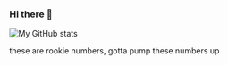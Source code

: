 ### Hi there 👋

![My GitHub stats](https://github-readme-stats.vercel.app/api?username=RudrakshKashyap&show_icons=true&theme=radical)

these are rookie numbers, gotta pump these numbers up

<!--
[![Top Langs](https://github-readme-stats.vercel.app/api/top-langs/?username=RudrakshKashyap&layout=compact)](https://github.com/anuraghazra/github-readme-stats)
-->


<!--
**RudrakshKashyap/RudrakshKashyap** is a ✨ _special_ ✨ repository because its `README.md` (this file) appears on your GitHub profile.

Here are some ideas to get you started:

- 🔭 I’m currently working on ...
- 🌱 I’m currently learning ...
- 👯 I’m looking to collaborate on ...
- 🤔 I’m looking for help with ...
- 💬 Ask me about ...
- 📫 How to reach me: ...
- 😄 Pronouns: ...
- ⚡ Fun fact: ...
-->
